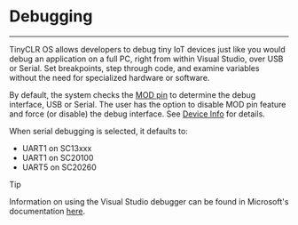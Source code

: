 # Debugging
---
TinyCLR OS allows developers to debug tiny IoT devices just like you would debug an application on a full PC, right from  within Visual Studio, over USB or Serial. Set breakpoints, step through code, and examine variables without the need for specialized hardware or software.

By default, the system checks the [MOD pin](../special-pins.md) to determine the debug interface, USB or Serial. The user has the option to disable MOD pin feature and force (or disable) the debug interface. See [Device Info](device-info.md) for details.

When serial debugging is selected, it defaults to:

 * UART1 on SC13xxx
 * UART1 on SC20100
 * UART5 on SC20260

> [!TIP]
> Information on using the Visual Studio debugger can be found in Microsoft's documentation [here](https://docs.microsoft.com/en-us/visualstudio/debugger/debugger-feature-tour?view=vs-2019).
